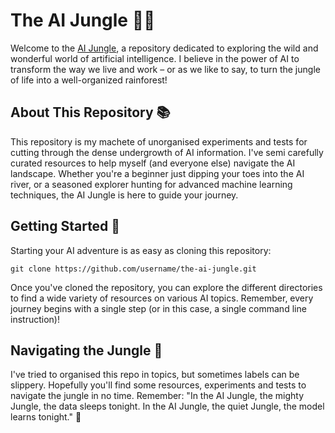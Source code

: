 # The AI Jungle 🌴🤖

Welcome to the [AI Jungle](https://xfold.github.io/the-ai-jungle/), a repository dedicated to exploring the wild and wonderful world of artificial intelligence. I believe in the power of AI to transform the way we live and work – or as we like to say, to turn the jungle of life into a well-organized rainforest!

## About This Repository 📚

This repository is my machete of unorganised experiments and tests for cutting through the dense undergrowth of AI information. I've semi carefully curated resources to help myself (and everyone else)  navigate the AI landscape. Whether you're a beginner just dipping your toes into the AI river, or a seasoned explorer hunting for advanced machine learning techniques, the AI Jungle is here to guide your journey.

## Getting Started 🚀

Starting your AI adventure is as easy as cloning this repository:

```
git clone https://github.com/username/the-ai-jungle.git
```

Once you've cloned the repository, you can explore the different directories to find a wide variety of resources on various AI topics. Remember, every journey begins with a single step (or in this case, a single command line instruction)!


## Navigating the Jungle 🧭

I've tried to organised this repo in topics, but sometimes labels can be slippery. Hopefully you'll find some resources, experiments and tests to navigate the jungle in no time.
Remember: "In the AI Jungle, the mighty Jungle, the data sleeps tonight. In the AI Jungle, the quiet Jungle, the model learns tonight." 🎵
